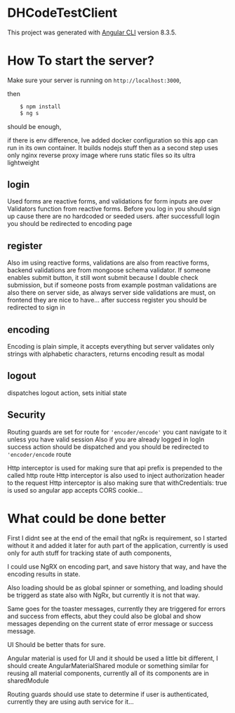 # DHCodeTestClient

This project was generated with [Angular CLI](https://github.com/angular/angular-cli) version 8.3.5.

# How To start the server?

Make sure your server is running on `http://localhost:3000`, 

then

```sh
    $ npm install
    $ ng s
```
should be enough,

if there is env difference, Ive added docker configuration so this app can run in its own container. It builds nodejs stuff then as a second step uses only nginx reverse proxy image where 
runs static files so its ultra lightweight

## login

Used forms are reactive forms, and validations for form inputs are over Validators function from reactive forms.
Before you log in you should sign up cause there are no hardcoded or seeded users.
after successfull login you should be redirected to encoding page

## register

Also im using reactive forms, validations are also from reactive forms, backend validations are from mongoose schema validator.
If someone enables submit button, it still wont submit because I double check submission, but if someone posts from example postman
validations are also there on server side, as always server side validations are must, on frontend they are nice to have...
after success register you should be redirected to sign in 

## encoding

Encoding is plain simple, it accepts everything but server validates only strings with alphabetic characters, returns encoding result as modal

## logout

dispatches logout action, sets initial state


## Security

Routing guards are set for route for `'encoder/encode'` you cant navigate to it unless you have valid session
Also if you are already logged in logIn success action should be dispatched and you should be redirected to `'encoder/encode` route

Http interceptor is used for making sure that api prefix is prepended to the called http route
Http interceptor is also used to inject authorization header to the request
Http interceptor is also making sure that withCredentials: true is used so angular app accepts CORS cookie...

# What could be done better


First I didnt see at the end of the email that ngRx is requirement, so I started without it and added it later for auth part of the application, 
currently is used only for auth stuff for tracking state of auth components, 

I could use NgRX on encoding part, and save history that way, and have the encoding results in state.

Also loading should be as global spinner or something, and loading should be triggerd as state also with NgRx, but currently it is not that way.

Same goes for the toaster messages, currently they are triggered for errors and success from effects, abut they could also be global and 
show messages depending on the current state of error message or success message.

UI Should be better thats for sure.

Angular material is used for UI and it should be used a little bit different, I should create AngularMaterialShared module or something similar for reusing all material components, currently 
all of its components are in sharedModule

Routing guards should use state to determine if user is authenticated, currently they are using auth service for it...



